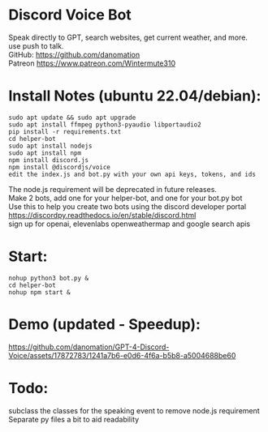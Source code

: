 # Discord Voice Bot
  Speak directly to GPT, search websites, get current weather, and more.  
  use push to talk.  
  GitHub: https://github.com/danomation  
  Patreon https://www.patreon.com/Wintermute310  
  
# Install Notes (ubuntu 22.04/debian):  
    sudo apt update && sudo apt upgrade  
    sudo apt install ffmpeg python3-pyaudio libportaudio2
    pip install -r requirements.txt     
    cd helper-bot    
    sudo apt install nodejs    
    sudo apt install npm    
    npm install discord.js    
    npm install @discordjs/voice    
    edit the index.js and bot.py with your own api keys, tokens, and ids
The node.js requirement will be deprecated in future releases.  
Make 2 bots, add one for your helper-bot, and one for your bot.py bot  
Use this to help you create two bots using the discord developer portal  
https://discordpy.readthedocs.io/en/stable/discord.html  
sign up for openai, elevenlabs openweathermap and google search apis  
        
# Start:
    nohup python3 bot.py &    
    cd helper-bot    
    nohup npm start &    

# Demo (updated - Speedup):




https://github.com/danomation/GPT-4-Discord-Voice/assets/17872783/1241a7b6-e0d6-4f6a-b5b8-a5004688be60






# Todo:    
subclass the classes for the speaking event to remove node.js requirement  
Separate py files a bit to aid readability
